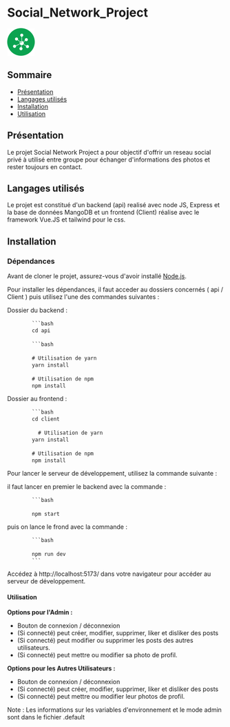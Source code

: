 # Social_Network_Project

![forthebadge](https://github.com/Mat95rix7/Social_Network_Project/blob/main/api/images/profil/star.png)

## Sommaire

- [Présentation](#présentation)
- [Langages utilisés](#langages-utilisés)
- [Installation](#installation)
- [Utilisation](#utilisation)

## Présentation

Le projet Social Network Project a pour objectif d'offrir un reseau social privé à utilisé entre groupe pour échanger d'informations des photos et rester toujours en contact.

## Langages utilisés

Le projet est constitué d'un backend (api) realisé avec node JS, Express et la base de données MangoDB et un frontend (Client) réalise avec le framework Vue.JS et tailwind pour le css.

## Installation

### Dépendances

Avant de cloner le projet, assurez-vous d'avoir installé [Node.js](https://docs.npmjs.com/downloading-and-installing-node-js-and-npm).

Pour installer les dépendances, il faut acceder au dossiers concernés ( api / Client ) puis utilisez l'une des commandes suivantes :

Dossier du  backend : 
            
            ```bash
            cd api
            
            ```bash
            
            # Utilisation de yarn
            yarn install
            
            # Utilisation de npm
            npm install

Dossier au frontend : 
            
            ```bash
            cd client
              
              # Utilisation de yarn
            yarn install
            
            # Utilisation de npm
            npm install

Pour lancer le serveur de développement, utilisez la commande suivante :

il faut lancer en premier le backend avec la commande :

            ```bash
            
            npm start

puis on lance le frond avec la commande : 

            ```bash
            
            npm run dev
            ```
Accédez à http://localhost:5173/ dans votre navigateur pour accéder au serveur de développement.

#### Utilisation

**Options pour l'Admin :**

  - Bouton de connexion / déconnexion
  - (Si connecté) peut créer, modifier, supprimer, liker et disliker des posts
  - (Si connecté) peut modifier ou supprimer les posts des autres utilisateurs.
  - (Si connecté) peut mettre ou modifier sa photo de profil. 

**Options pour les Autres Utilisateurs :**

  - Bouton de connexion / déconnexion
  - (Si connecté) peut créer, modifier, supprimer, liker et disliker des posts
  - (Si connecté) peut mettre ou modifier leur photos de profil.

Note :
  Les informations sur les variables d'environnement et le mode admin sont dans le fichier .default
